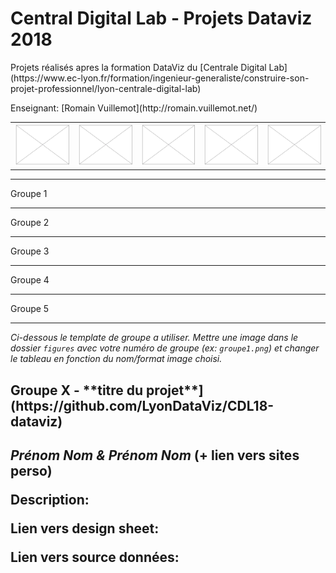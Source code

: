 # Central Digital Lab - Projets Dataviz 2018

<p>Projets réalisés apres la formation DataViz du [Centrale Digital Lab](https://www.ec-lyon.fr/formation/ingenieur-generaliste/construire-son-projet-professionnel/lyon-centrale-digital-lab)</p>

<p>Enseignant: [Romain Vuillemot](http://romain.vuillemot.net/)</p>

<table>
	<tr>
		<td><img src="figures/placeholder.png" style="width: 100%;"></td>
		<td><img src="figures/placeholder.png" style="width: 100%;"></td>
		<td><img src="figures/placeholder.png" style="width: 100%;"></td>
		<td><img src="figures/placeholder.png" style="width: 100%;"></td>
		<td><img src="figures/placeholder.png" style="width: 100%;"></td>
	<tr>
</table>

<hr>

Groupe 1 

<hr>

Groupe 2

<hr>

Groupe 3

<hr>

Groupe 4

<hr>

Groupe 5

<hr>

*Ci-dessous le template de groupe a utiliser. Mettre une image dans le dossier `figures` avec votre numéro de groupe (ex: `groupe1.png`) et changer le tableau en fonction du nom/format image choisi.*


<h2>Groupe X - **titre du projet**](https://github.com/LyonDataViz/CDL18-dataviz)<h2>

<i>Prénom Nom & Prénom Nom</i> (+ lien vers sites perso)

<p><b>Description:</b></p>

<p><b>Lien vers design sheet:</b></p>

<p><b>Lien vers source données:</b></p>
